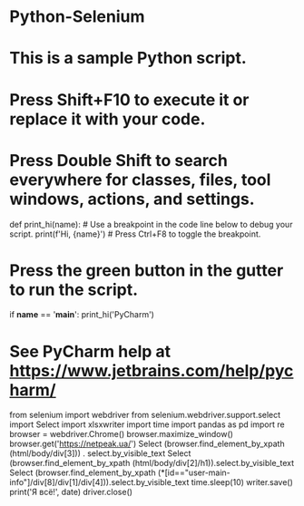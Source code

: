 # Python-Selenium
# This is a sample Python script.

# Press Shift+F10 to execute it or replace it with your code.
# Press Double Shift to search everywhere for classes, files, tool windows, actions, and settings.


def print_hi(name):
    # Use a breakpoint in the code line below to debug your script.
    print(f'Hi, {name}')  # Press Ctrl+F8 to toggle the breakpoint.


# Press the green button in the gutter to run the script.
if __name__ == '__main__':
    print_hi('PyCharm')

# See PyCharm help at https://www.jetbrains.com/help/pycharm/
from selenium import webdriver
from selenium.webdriver.support.select import Select
import xlsxwriter
import time
import pandas as pd
import re
browser = webdriver.Chrome()
browser.maximize_window()
browser.get('https://netpeak.ua/')
Select (browser.find_element_by_xpath (html/body/div[3])) . select.by_visible_text
Select (browser.find_element_by_xpath (html/body/div[2]/h1)).select.by_visible_text
Select (browser.find_element_by_xpath (*[id=="user-main-info"]/div[8]/div[1]/div[4])).select.by_visible_text
time.sleep(10)
writer.save()
print('Я всё!', date)
driver.close()
